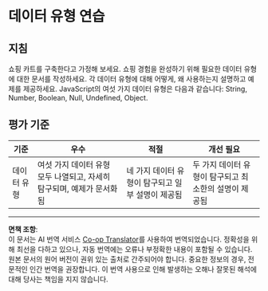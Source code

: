 <!--
CO_OP_TRANSLATOR_METADATA:
{
  "original_hash": "de0ec12c337394806425c7fd2f003b62",
  "translation_date": "2025-10-03T09:06:15+00:00",
  "source_file": "2-js-basics/1-data-types/assignment.md",
  "language_code": "ko"
}
-->
# 데이터 유형 연습

## 지침

쇼핑 카트를 구축한다고 가정해 보세요. 쇼핑 경험을 완성하기 위해 필요한 데이터 유형에 대한 문서를 작성하세요. 각 데이터 유형에 대해 어떻게, 왜 사용하는지 설명하고 예제를 제공하세요. JavaScript의 여섯 가지 데이터 유형은 다음과 같습니다: String, Number, Boolean, Null, Undefined, Object.

## 평가 기준

기준 | 우수 | 적절 | 개선 필요
--- | --- | --- | --- |
데이터 유형 | 여섯 가지 데이터 유형 모두 나열되고, 자세히 탐구되며, 예제가 문서화됨 | 네 가지 데이터 유형이 탐구되고 일부 설명이 제공됨 | 두 가지 데이터 유형이 탐구되고 최소한의 설명이 제공됨 |

---

**면책 조항**:  
이 문서는 AI 번역 서비스 [Co-op Translator](https://github.com/Azure/co-op-translator)를 사용하여 번역되었습니다. 정확성을 위해 최선을 다하고 있으나, 자동 번역에는 오류나 부정확한 내용이 포함될 수 있습니다. 원본 문서의 원어 버전이 권위 있는 출처로 간주되어야 합니다. 중요한 정보의 경우, 전문적인 인간 번역을 권장합니다. 이 번역 사용으로 인해 발생하는 오해나 잘못된 해석에 대해 당사는 책임을 지지 않습니다.